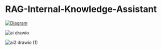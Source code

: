 # RAG-Internal-Knowledge-Assistant
[![Diagram](https://github.com/user-attachments/assets/5c4524d8-8cc1-44d7-8990-e4424440e5bd)](https://viewer.diagrams.net/index.html?tags=%7B%7D&lightbox=1&highlight=0000ff&edit=_blank&layers=1&nav=1&title=ai.drawio&dark=auto#R%3Cmxfile%3E%3Cdiagram%20name%3D%22Page-1%22%20id%3D%22o5Toka__leoxPo1Eyk-p%22%3E7V3ZW%2BLIFv9r%2FL6ZB%2F2qKpXtERFtbuMyoD3LG7aMcluNF7Bb%2B6%2B%2FCaRCUktSLFWnaJmHaQkQ41l%2BdfZz4LWf3s4mw5eH8%2BRu9HhA0N3bgXdyQIhP%2FTD9J7vyvrhC4wAtrtxPxneLa3h5YTD%2BOcovso%2B9ju9G08oHZ0nyOBu%2FVC9%2BTZ6fR19nlWvDyST5Uf3Yv8lj9be%2BDO9HwoXB1%2BGjePXP8d3sYXE18tHy%2BqfR%2BP6B%2FWaM8neehuzD%2BYXpw%2FAu%2BVG65HUOvPYkSWaLn57e2qPHjHqMLovvnSreLR5sMnqe6Xzh7MdD5%2Fjl8uny6erp%2BuHmpvuf6f8OMcZR%2Fnizd%2FY3j%2B5SEuQvk8nsIblPnoePneXV40ny%2Bnw3ym6M0lfLz%2FSS5CW9iNOL%2Fx3NZu85P4evsyS99DB7eszfTZ958v5X9v0jn738O7%2Fd%2FMXJW%2BXVe%2F5qOpsk3wpOeOmVxdNnj6ykS35pmrxOvuaf6p88%2Fnz%2B%2FGl6PLwfD7%2F98%2F1pdpYckly%2BhpP70ayeaGHBwFT0R8nTKH3I9KuT0eNwNv5efZRhLoL3xeeWXEp%2FyBklZ1rdc34fPr7mv%2BnqcnB9kPH%2FtDX4LPDzx8N4Nhq8DOd%2F%2FI9UUau8GE5fFprz7%2Fgt4%2BmxkoLfR5PZ6K10SaQAezdiep4r%2FmFE8ws%2FlmqEmW48lFWIXdyEbgq%2BoRBU2HFF1JeSDyHsgaawhz7ZUNbnX21NJsP30gdekvHzbFq681V2oSRAvscJEPY5fGv6hs8JzOIRluJT%2FC0bSVS8l6iVJcqDkSgekjBukijuGwRZkSlm%2B%2BxlagWZQiAyRWNepuIGmeK%2F4UXblak6MpYshgMSDJ8yQ%2BD5dpr90zk%2F7pycdC%2FO0o%2B1rrpO2BABiqrELbwCQBsCBQGodiKHtBNTTfWMqILVdgxm9pxV%2BX9Mn%2Fj432SunUtmBv97Tdgbh9M5O1rpB3D48jYnHns%2F%2Fek%2B%2B%2Fcq05gvnfb1ZT%2F94eSY3Th90MW9Fx8TZCZ1B1%2ByH7%2B%2BP45T0ZhkrGlQstuFEPVuiwvDr9%2Fu56J1%2BTpLbzPKry8e%2BwT721HEmIOsgEjU0JeooeeZUsM4R80PpoVSWui6rT6NLSmhgmUfEjg3YllIKYRZ4%2FlhVeNpWG%2FVNH3BjKUcR7Du%2FG5KFIjz5fkRd4aEUYNE1X%2FBkO%2BFIlh%2FHigcupFIYZAAEaEkrAjIIRcANyUhMfAxtosSAuOcx9yhZEdCxOg8cwlul87Aas4HCZHC%2B%2Bj1zpUOR3H5VumErOfVC56DRHqUzgQJIp4rksxAerQf5RZ%2B2aEoXd66feoJfPvjptP%2FO73U%2BeuqdTHoXl64QD8xs0I9B6IiMdmjYgXttGAxAjHvUxgkFRGKbBycRWbcjbB2CGquy2REHbmFctnZU5qImzFwxboBs%2FR5xy%2FTUXOYbBsgG%2BMqyMoiXjKIjQwirLdH2AJL7CHsplyDLa8ByuVpc81BzGPhcRHzpi%2FD561gHilh3uKmDmAewZQzLEMZ6BG7oEf3oFcJs7hsVvIRmaA%2BaCyYoYEdMxSDihSHyAQWkiUy5SAkq0MqW4Nkz0lI9gIuxomlmGzTEI3DHfT028ljMkmvPCdZjtysTkVbCXZK0JWrhgkpPUKl%2F%2BLqHRfPmd%2BkBoWxR6r3jRCt3mkBDsKdVg7H8r8oT24azhGGsHDvkgVhSDKxx2zmnLEYeXFZNLEheeJ%2BbeRbkSeQwhOzaRy0aTuDKgETc4KBsR62bC0Xwwr%2B67Ix553%2BWSf9zMnNca%2Fbbl13Bq7mTnDg85qWyzxsRSRIGYZRlWD1K83eFo3IhsqzEfWLB62T8Kv%2B5flV1iDUvrwYXPdv2tfzZJabQk48wgs5BRdy35OVUHPEykoxX5QUyDsUh7fs42hlyvhcIWbRhlghjKwSM%2FaNUYYZnmYpU8cVkWAleoSxVXJQduTVkWO7PmQdW2pJ41EJaXyDkhLBSYqKHOz%2BoiKFkWXBkUU5bFEnqqUO11gnqdcIpaCDzRFLrNaA0LKcaSLhitoMkVREJlfUWKU8ZSH0Eqm6ZSvAIarl9%2BELhHQ7h43FvGjsg%2BlmE7HyNtfCWJJkqkMiKaUqzkUD1JI5Xbao5ddTi2u%2BkxALyYgVmDsURcOy3e%2B0rrtfMp900Dq%2F6i268lLb%2FbR7BqOvivhA0SdbISqRWaUyU6OoCDLgk6LdCdPUK1GjqxqTrWT7hOiNzyHLIeERw3DwJv%2FDHDjk68Xf8zlCsR5gQFs7Jhonlgu0izVoZ9liiokIyeAWUz0ZaahBRst5QiJaASkNu%2B3rXTnWqO%2FcuRYT0YW%2B7HfPuhetXno1T2Y7SEpOPrE0cGVXPMWwFRPPRVz0bvy9KBIopiUs%2Fp9VFFy1un3JRzt%2FZaLdKQVXS2%2BqrrrPsGJWCiDHGOCDuBUN5KK8rSShluwUw8Yci9jTCEQuDV5sUtpy1tUGI62Th0jI01BUtJy3cPh1UVGSIcFsMnyeMhocz8WseO8x%2B1sO74aTb79N7m9%2FS%2F%2Ba9HER%2B%2Bf3xb%2FZOyQ7bLIX5R9%2B%2F11as5SpImp%2Furn4PNCtWnKd0Qb5LEYK56Q7yFQ049bJZUbti9Z5Z30gXi8PthoJmVtWjWBI6sFk9DUXGotkQX0u%2F9i6GPzZSU9LdNa56PRbsNnHrZyHDvTc%2BR5Iq7oY4ijXOnlRpdrpKI6LC4qKp%2Fmrq9FknFJlNMkvHhiPmhRy25jgNxVfwT5Xb%2B%2Fx6RLD8RUfifEVN5wJUquLXHrAQ9CWqY%2FEYMsyhiu4CLtiZjR5PYLNUefy1F%2FaGa9pJckEz1vF0sp5Wy5TPa04OwbLDlTLLgHWSCrbMqRVQ1UgyaOeouc6lDnsMa3LaIN8lpxmTntMKhK66THF7M5udCQU722zI6G%2BUnCLxnlebreBcb5hdMGNFKWyEJJN8ERVHfAFFbCdn%2FTcyE82Eo42Ec52clJSiAycnGyiIUakiYi2MwliavK41WtdtDvpj24kJ5uJyql0kYIAzE56bmYnVxZQT0ZLyyIqpieXIvoBEpQr8ywCZxlTNpcaIRQTvHEooZZld5I6lJ%2Bk7uUnqSx0s%2Fe2gRhtkM%2B7lp9UkdBVb9up%2Fn%2BL3jZzFLaZCvOAp6mFIClPJwe%2B59sctOZBhaDje4onLUEcqwgQzNMy2mnZopOH5On2dbqlU6O%2BAdeLeDsq8I60TSlz%2BcfAqdGQRjBOWy18XTDzAwKqFb7oLFe14nZS%2BGzL5VyA0k8pd7bLUnZIIvnGOs38wKnxgMCCr3segAu%2BeBzkFq8YrFgK%2FnYDEyYGV1B%2BPIMnngxWbd8QeOK2U%2BoREE31CFSlgJZSSm5N0m9iGhCLNjVo519ddeIYFTbIkoYNspSS%2Bm8YGlIGMyscSBYUsyuck4UQQcgCxgQ4AuKS06wtVjhPHoBZSexJS1bSabd3nbkHHDNBTB1elrUH05oriI9j4HWADpk7AdtS1rwQEG3qDayHn8LJ6DVszhYRl%2FuGGfwsKCnx0yGdcY%2BfkuNJyo3thtrd2owHrH%2B6YSgo%2FROsEWf1Tx0ng9S%2FQKAGtP6FbJ1CiVJstu0ilTi4OT9v9bv%2FiJlEJ2wIH96GCDFsKB0fZYPcKwYzxaQByaQtdEbhrRA1DXiDcdUxfzz6Te6Z8A2cx%2B%2BMwlsoKfTaeF9opFoXWk0wHOzGxlCPL3VcltCXgILKgIKaAwqG9mDGDiVeGShS5MBNJo99oNCGiYUaAFYWwO5pcylIErKSJOcrC0JJ8dQvUlngywZ42S0rSLkLHFBxSinoziiF2JP0iyiFF3rQSlEMujaxjGyR7p43oeTNEu7tJMMeNxfUk81ywxKmhMaACsNMe116bVWggt3pF%2FraRle4aYpjLd8ME%2BbzVPrBzLpZjCgfWG35eBW82rIFXnu1zSRU1%2BqOCGiBSvGgH1iVuGmmsrilVVUKQ1kUiaOR8fVEiDPXDqkkTiPvSTVIGY3FTZa6j3IuiQSEJI%2FYCl3XTg5NqaL7s6qAmnkDY11c6i2DuiHbpgXFioitURjcBmtkCGC1LTfS2SJgGhpTS6dq8kqtL8upLp3NgZ%2F%2BPu53s9O437nud7pfskZ%2BWZZAOeSt%2BMzxeXZq5onI01Z3oNiyueIQOeGby66J3bi%2F7HZ1ARh7nZ6RavAlnMxGxKDtyVbB44YBhyXu9Dvty%2FPOxcJgZR3PqH15c3FdTGR4vp2%2B6LPX0gGr5O179aQEO1EjyRIOeNiWzk2wrQIaK433sP2RYbt5Kap1mVUPCd8abJODjwDbCt66A9sOBCIE2JbmjSyrgHR7yR6297Bd1RynYFu6QmbLsO19CNhW8NYZ2JZmtW3DNmFmAssLsvb%2BxnQ%2FNUYYh6aU5UyqRwjb5FGfahtHPtVjsLLXrsVFldypCYRanTQWUdFxXAlRd0zqjeVMIl8DE4yDpU%2BrYBmGumBpbKgzRj5IweD2hqYVrG1M10eLgpJNa2eE4phDvg2BRZwsLQWKpIUyUKqv0AE4EY98MZu0EyC6JiUNnkbqkJAdyyF%2Ft99aTh5ywoxQcEo9T1PKOHP51EBjcr8FV4GvAGA1hYDYELhTapJzySnoDET7M1s1U0DmjlHKHDQGsoqFLYVd1NAIUWi3GkecgcAQeN7mgbW%2BmMZiVII2LUZVFIlThKsIjzE9Qsv%2FuDsuDHZzZnHoQhVRHHM0QRTc6YtCDXvAFpaHGhUrtskjGgVZidxuTPLn%2FRcnh%2FqvzXVzJ7ikqvZDneAqjrhyghdAWrt%2B7IPOLrI5KlV%2B%2BIujhoQKeMV5L5lzxBUkH%2Fr8%2FitFRE3d1rZt4yKOYdsXXRK%2BgA3xszA4ayMIKR7UsblUvtDnBz2XKpZM8BJoZNp29iJh3plkb7x8maOxhXn5cCQnbOdYNUcXkjxAKrYagYr2t4p8SfK9lqfBAc3NW4t4fNYLnnpiHaPD1OOwrSgeAiMfFu1rB9oKm%2BlYJSN0WVYoXS%2BtrG7c2LVcLmutLcmTl1tuqyLQGS%2B2UVp8csQ1gku6Q1DIPlTZrG3M2JLMDReIZ2gLaRPBuPVBRIJStrdsBrJ%2BMiBwUq3lgSTPGpkoR0KXDi8hXZfRBvksxvDdXkKqIqEcacCXkMaxSDarAZ5sq1AlaYiJi1OFdZcWgEZ%2BUmtbPCTsshOHQZmdh%2Bgoeybn%2BBnuCj%2Bh1wiiuMLPbAo4dY6dNNadUAXNTug9MLEfVdE2s4xdY2fM1hO6zk6YJZ9GaZ%2FK6Fa2lgnpLkIDRVuApfpx9pfVN7rmxdGpfd5pf67p3Vup57V7usqd1upJXdw9%2Fz46bg2y3Rrn3YuDZb33Fn%2FhaavXO261P69yV05RAMb1E4o02vjsdrJihIFNtgNrJXs64BNrIj9GWMFsW%2BCPgU2zneWbB2yDyeZA8OiMSvudUeuq6wJ8YRq5CF8I2kNBAacKUeicSVt0a2soCFK05FsDNuBleU4BG9bnG1Y0B1jjm8GZGKXpx3n41cHpxyE%2FpQFL8NG3Gb5OmbJfVMIf%2FbuhTHZGiS%2Fz2g5PFef1KvDh9YpN89rrVaEsWnql4rU1vZLk8y4H3YssXDHonnd7rX73OuuBXqwUnxvgDpjeWdzUOdOb3Rp0tD7mKUPB252ZlDtRPMHYtEb1hEkCEVENQZud1yeTyUNGbQRYmiGlChpDD4NQs8uVRqr0CaGTbe70rtCIaFoIeYxp0%2FTPqpu3PKHCNahuRT4wsnwLIw88fOVx9S80ihtExX74anmi6sSvNpWgDfXegw3MZyUvHEv9qMlBAIhIhrpOA914Gd%2Bms9tAfD2znay6xN98mttGxPdlIxS4ZPD5Te%2B6e8hmVw3al%2F3MmTu9Gcz7Kdzc3I5jNvOH2SuRxG2x7dCxCXeAuZSwilyB797mdt0gYgi77Thlp0Z3KaBFiho4u2Bie1ENf%2FKcPI825Gwz2G160KhKj7i6j5BWBvawjPCqHfzY4wKjEdIraVp5L22IhT%2FAvHEcycJLfCHQ63ScZNHwFKVTGU1hf%2FyYwsD4%2Bd5Z5BdK8F1A%2FsCpNdHA4exAFy984CRR4EIA1kOcJePCuGXGQicCsIGDAVhJMyR0AHZdMhkMwEqbIPcB2Fp2uRKApZED43gz26%2BCjsvjv0QYX5a89rE5yojKDyFDOYdWESH5nBVjWzxoJAJA3bQGSKK9VfXJlS3DNBI7pcWqE%2BfpSHXXEhskpDjz54%2FihFj8PztwrlrdvqSHovNX6%2FyqV56FWNcd4R4DsOxAscqAGGmMRDA0QKKJWNxUQOneLMsTEpBsQgKMbZlzbg0L3CB51JHt%2FQAJ64w2yGcxCOv2AAkVCd0cIIFRhEW6fdAyC4y0k6q%2BD9zlEYmnwZ5tGmwDLm6QzrSvRikcbF2jPjcHUHuCncmgu2QA%2FqdWr3fTTn2j61LyumSos7ZwRzucKeaOB4rA90tjzI7gfXIjw12qCTUYxbDpDYz3Sal1%2BIZhx3%2BnfINt4NxdvgF3pksidX%2B8juaP0E6eXh5Hb%2BNZ9qKVsuX952jiwolDMCXVk102O9P2yR5DV%2FVS7JW1YD4Gzb1BS0RbNTZUjLWqXgiOq8bMIZMtszXhGDmFnyEwgMbapaoEGD%2FjNUJ6K46Azpa71U6gLjkEK23f1fIoth%2FFa6iV8nB1jDSVjJG2Onc8NW5gNxy6pZwY6UJ4RGADF8WTmlRO8rGUk9vrIatssK6dsL03TrkeGOlWqkcebFc%2BlmZWt6ycnr5ymtHX3dBi6mlG7ExqMWxugNNijNyb5xUyrNXQbdjuOYx%2Fve659I%2FS3cUH65IUz2migJUfGGSxJLUB0yJ%2BSWYg2Whnt3goxTQQx8GwHhBdGMLZWgWAIA6NfJggDgHeXOqUJbqKmCgWJFsWE2pHSMQGnuVoa3TVa2Xzs7Pp3ajd77Suu1%2ByzubWxSBbtodOW91e50SQMoi0b8hHSrWrNU3mfYna5S%2BZ4LjeXr%2Bd1HoFN4NOlTuyktyi9hb92b3%2BdJDNR09Z2577EoPsrUWxRPvy4rR75m5230cCluqWlxtls5i2kvFZzVA540uXrvqXX7onnSrj2NJLxtOSDOwUTynPUxdYKjNbOWKZbt2hNKxSJpYJu92q4ZQyGj39tjr2cjaJFAQlUKwE%2FX1dtX1WG%2BS0JxpPTldWq4noaGk19val1dxcOj0XBmSEHfW58wr7gRUnxoON1rokJcvjR6O8Eng8UFE4BWtk8ekHSaSOxBLYKz5oAvfc2X3M2FR78tonkOhyMXdIcJ7Kp7BeCuwhebp9ncJQld2Ig9JIMtPEk1m2zHMxQXSxXeAXIzoXtscxPpIU%2FFinu%2BiM%2Flp05zqtCZt3CUp0DT%2FXUK91I734ZmsHwgKezOuFOrE8hf0LSSAqOov7sAAcq01yWhz95XhYQEVEV8MCFLYEFh1lq8aqJTqBe2Nil%2F2dGiEDD7hOhALv3Dvyq2PocXmtojssLTxDHfceuHuSOrV%2BomnYr31mRkTCy%2F7J48%2Fnz5%2Bmx8P78fDbP9%2BfZmfJIQYpSVgOZWVrz6xE8yhsszQ6IkHouuBIiv%2BcEhyPc1A834rkgBR6liQnxBXJmTc9UvfEh3HHWfGJq8O%2BWUX4muKTvpwkmUOz%2FHhqTj%2BcJ3ej7BP%2FBw%3D%3D%3C%2Fdiagram%3E%3C%2Fmxfile%3E#%7B%22pageId%22%3A%22o5Toka__leoxPo1Eyk-p%22%7D)


![ai drawio](https://github.com/user-attachments/assets/53e06b1d-15a1-407e-b0fd-487ecb020044)

![ai2 drawio (1)](https://github.com/user-attachments/assets/fd4f8ba4-d229-41cc-9e37-41a94a02ac25)
